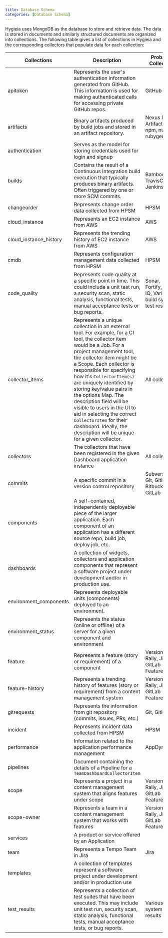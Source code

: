 ```yaml
---
title: Database Schema
categories: [Database Schema]
---
```


Hygieia uses MongoDB as the database to store and retrieve data. The data is stored in documents and similarly structured documents are organized into collections. The following table gives a list of collections in Hygieia and the corresponding collectors that populate data for each collection:

| Collections | Description | Probable Collectors |
|-------------|-------------|---------------------|
| apitoken | Represents the user's authentication information generated from GitHub. This information is used for making authenticated calls for accessing private GitHub repos. | GitHub |
| artifacts | Binary artifacts produced by build jobs and stored in an artifact repository. | Nexus IQ,  Artifactory, npm, nuget, rubygems |
| authentication | Serves as the model for storing credentials used for login and signup |
| builds | Contains the result of a Continuous Integration build execution that typically produces binary artifacts. Often triggered by one or more SCM commits. | Bamboo, TravisCI, Jenkins |
| changeorder | Represents change order data collected from HPSM | HPSM |
| cloud_instance | Represents an EC2 instance from AWS | AWS |
| cloud_instance_history | Represents the trending history of EC2 instance from AWS | AWS |
| cmdb | Represents configuration management data collected from HPSM | HPSM |
| code_quality | Represents code quality at a specific point in time. This could include a unit test run, a security scan, static analysis, functional tests, manual acceptance tests or bug reports. | Sonar, Fortify, Nexus IQ, Various build system test results |
| collector_items | Represents a unique collection in an external tool. For example, for a CI tool, the collector item would be a Job. For a project management tool, the collector item might be a Scope. Each collector is responsible for specifying how it's ```CollectorItem(s)``` are uniquely identified by storing key/value pairs in the options Map. The description field will be visible to users in the UI to aid in selecting the correct ```CollectorItem``` for their dashboard. Ideally, the description will be unique for a given collector. | All collectors |
| collectors | The collectors that have been registered in the given Dashboard application instance | All collectors |
| commits | A specific commit in a version control repository | Subversion, Git, GitHub, Bitbucket, GitLab |
| components | A self-contained, independently deployable piece of the larger application. Each component of an application has a different source repo, build job, deploy job, etc. |
| dashboards | A collection of widgets, collectors and application components that represent a software project under development and/or in production use. |
| environment_components | Represents deployable units (components) deployed to an environment. |
| environment_status |Represents the status (online or offline) of a server for a given component and environment |
| feature | Represents a feature (story or requirement) of a component | VersionOne, Rally, Jira, GitLab Feature |
| feature-history | Represents a trending history of features (story or requirement) from a content management system | VersionOne, Rally, Jira, GitLab Feature |
| gitrequests | Represents the information from git repository (commits, issues, PRs, etc.) | Git, GitHub |
| incident | Represents incident data collected from HPSM | HPSM |
| performance | Information related to the application performance management | AppDynamics |
| pipelines | Document containing the details of a Pipeline for a ```TeamDashboardCollectorItem``` | 
| scope | Represents a project in a content management system that aligns features under scope | VersionOne, Rally, Jira, GitLab Feature |
| scope-owner | Represents a team in a content management system that works with features | VersionOne, Rally, Jira, GitLab Feature |
| services | A product or service offered by an Application |
| team | Represents a Tempo Team in Jira | Jira |
| templates | A collection of templates represent a software project under development and/or in production use | 
| test_results | Represents a collection of test suites that have been executed. This may include unit test run, security scan, static analysis, functional tests, manual acceptance tests, or bug reports. | Various build system test results |
